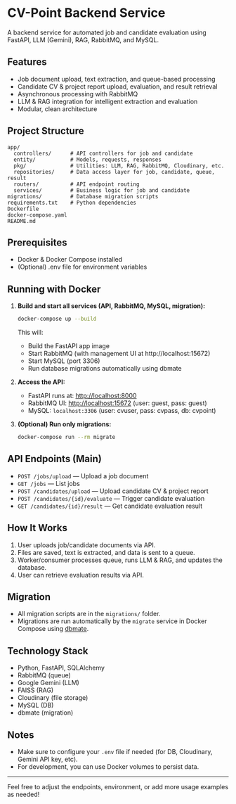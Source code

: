 # CV-Point Backend Service

A backend service for automated job and candidate evaluation using FastAPI, LLM (Gemini), RAG, RabbitMQ, and MySQL.

## Features

- Job document upload, text extraction, and queue-based processing
- Candidate CV & project report upload, evaluation, and result retrieval
- Asynchronous processing with RabbitMQ
- LLM & RAG integration for intelligent extraction and evaluation
- Modular, clean architecture

## Project Structure

```
app/
  controllers/      # API controllers for job and candidate
  entity/           # Models, requests, responses
  pkg/              # Utilities: LLM, RAG, RabbitMQ, Cloudinary, etc.
  repositories/     # Data access layer for job, candidate, queue, result
  routers/          # API endpoint routing
  services/         # Business logic for job and candidate
migrations/         # Database migration scripts
requirements.txt    # Python dependencies
Dockerfile
docker-compose.yaml
README.md
```

## Prerequisites

- Docker & Docker Compose installed
- (Optional) .env file for environment variables

## Running with Docker

1. **Build and start all services (API, RabbitMQ, MySQL, migration):**
   ```sh
   docker-compose up --build
   ```

   This will:
   - Build the FastAPI app image
   - Start RabbitMQ (with management UI at http://localhost:15672)
   - Start MySQL (port 3306)
   - Run database migrations automatically using dbmate

2. **Access the API:**
   - FastAPI runs at: [http://localhost:8000](http://localhost:8000)
   - RabbitMQ UI: [http://localhost:15672](http://localhost:15672) (user: guest, pass: guest)
   - MySQL: `localhost:3306` (user: cvuser, pass: cvpass, db: cvpoint)

3. **(Optional) Run only migrations:**
   ```sh
   docker-compose run --rm migrate
   ```

## API Endpoints (Main)

- `POST /jobs/upload` — Upload a job document
- `GET /jobs` — List jobs
- `POST /candidates/upload` — Upload candidate CV & project report
- `POST /candidates/{id}/evaluate` — Trigger candidate evaluation
- `GET /candidates/{id}/result` — Get candidate evaluation result

## How It Works

1. User uploads job/candidate documents via API.
2. Files are saved, text is extracted, and data is sent to a queue.
3. Worker/consumer processes queue, runs LLM & RAG, and updates the database.
4. User can retrieve evaluation results via API.

## Migration

- All migration scripts are in the `migrations/` folder.
- Migrations are run automatically by the `migrate` service in Docker Compose using [dbmate](https://github.com/amacneil/dbmate).

## Technology Stack

- Python, FastAPI, SQLAlchemy
- RabbitMQ (queue)
- Google Gemini (LLM)
- FAISS (RAG)
- Cloudinary (file storage)
- MySQL (DB)
- dbmate (migration)

## Notes

- Make sure to configure your `.env` file if needed (for DB, Cloudinary, Gemini API key, etc).
- For development, you can use Docker volumes to persist data.

---

Feel free to adjust the endpoints, environment, or add more usage examples as needed!